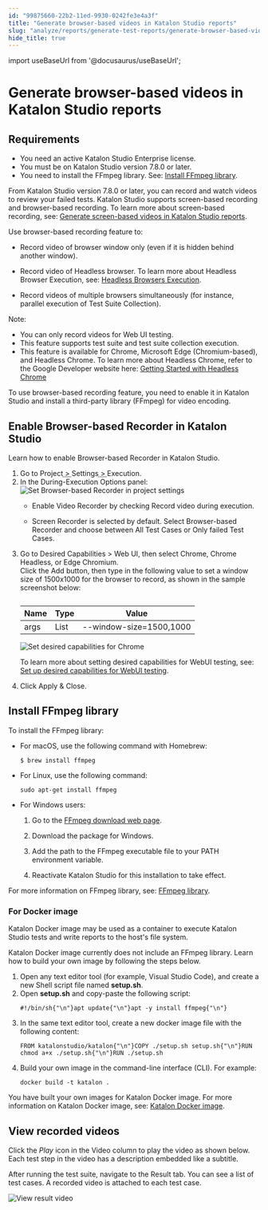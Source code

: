 ```yaml
---
id: "99875660-22b2-11ed-9930-0242fe3e4a3f"
title: "Generate browser-based videos in Katalon Studio reports"
slug: "analyze/reports/generate-test-reports/generate-browser-based-videos-in-katalon-studio-reports"
hide_title: true
---
```

import useBaseUrl from '@docusaurus/useBaseUrl';


# <a id="id" class="anchor_top_offset"/><a id="ariaid-title1" class="anchor_top_offset"/>Generate browser-based videos in <span xmlns="http://www.w3.org/1999/xhtml" className="ph">Katalon Studio</span>  reports


## Requirements

<div xmlns="http://www.w3.org/1999/xhtml" className="p"><ul className="ul"><li className="li">You need an active <span className="ph">Katalon Studio Enterprise</span> license.</li><li className="li">You must be on <span className="ph">Katalon Studio</span> version 7.8.0 or later.</li><li className="li">You need to install the FFmpeg library. See: <a className="xref" href="#id_2">Install FFmpeg library</a>.</li></ul></div>
<p xmlns="http://www.w3.org/1999/xhtml" className="p">From <span className="ph">Katalon Studio</span> version 7.8.0 or later, you can record and watch videos to review your failed tests. <span className="ph">Katalon Studio</span> supports screen-based recording and browser-based recording. To learn more about screen-based recording, see: <a className="xref" href="/analyze/reports/generate-test-reports/generate-screen-based-videos-in-katalon-studio-reports">Generate screen-based videos in <span className="ph">Katalon Studio</span> reports</a>.</p> 
<div xmlns="http://www.w3.org/1999/xhtml" className="p">Use browser-based recording feature to:<ul className="ul"><li className="li"><p className="p">Record video of browser window only (even if it is hidden behind another window).</p></li><li className="li"><p className="p">Record video of Headless browser. To learn more about Headless Browser Execution, see: <a className="xref" href="/execute/execute-tests-with-katalon-studio/headless-browsers-execution-in-katalon-studio">Headless Browsers Execution</a>.</p> </li><li className="li"><p className="p"> Record videos of multiple browsers simultaneously (for instance, parallel execution of Test Suite Collection).</p></li></ul><div className="note note note_note"><span className="note__title">Note:</span> <ul className="ul"><li className="li">You can only record videos for Web UI testing.</li><li className="li">This feature supports test suite and test suite collection execution.</li><li className="li">This feature is available for Chrome, Microsoft Edge (Chromium-based), and Headless Chrome. To learn more about Headless Chrome, refer to the Google Developer website here: <a className="xref j-external-link" href="https://developers.google.com/web/updates/2017/04/headless-chrome" target="_blank">Getting Started with Headless Chrome</a></li></ul></div></div>
<p xmlns="http://www.w3.org/1999/xhtml" className="p">To use browser-based recording feature, you need to enable it in <span className="ph">Katalon Studio</span> and install a third-party library (FFmpeg) for video encoding.</p> 

## <a id="task-1628" class="anchor_top_offset"/>Enable Browser-based Recorder in <span xmlns="http://www.w3.org/1999/xhtml" className="ph">Katalon Studio</span> 

<section xmlns="http://www.w3.org/1999/xhtml" className="section context">Learn how to enable Browser-based Recorder in <span className="ph">Katalon Studio</span>.</section> 
<ol xmlns="http://www.w3.org/1999/xhtml" className="ol steps"><li className="li step stepexpand"><span className="ph cmd">Go to <span className="ph menucascade"><span className="ph uicontrol">Project</span><abbr title="and then"> &gt; </abbr><span className="ph uicontrol">Settings</span><abbr title="and then"> &gt; </abbr><span className="ph uicontrol">Execution</span></span>. </span></li><li className="li step stepexpand"><span className="ph cmd">In the <span className="ph uicontrol">During-Execution Options</span> panel:</span><div className="itemgroup stepresult">       <img className="image" width={700} src={useBaseUrl("/3c20ab10-9dec-11ed-998d-0242cfbc79b5.png")} alt="Set Browser-based Recorder in project settings" />                    <ul className="ul"><li className="li">           <p className="p">Enable Video Recorder by checking <span className="ph uicontrol">Record video during execution</span>.</p>         </li><li className="li">           <p className="p"><span className="ph uicontrol">Screen Recorder</span> is selected by default. Select <span className="ph uicontrol">Browser-based Recorder</span> and choose between <span className="ph uicontrol">All Test Cases</span> or <span className="ph uicontrol">Only failed Test Cases</span>.</p>         </li></ul>     </div></li><li className="li step stepexpand"><span className="ph cmd">Go to <span className="ph uicontrol">Desired Capabilities</span> &gt; <span className="ph uicontrol">Web UI</span>, then select <span className="ph uicontrol">Chrome</span>, <span className="ph uicontrol">Chrome Headless</span>, or <span className="ph uicontrol">Edge Chromium</span>.</span><div className="itemgroup stepresult">Click the <span className="ph uicontrol">Add</span> button, then type in the following value to set a window size of 1500x1000 for the browser to record, as shown in the sample screenshot below: <table className="table anchor_top_offset" id="task-1628__bda7481a-56b3-45e4-a92e-ddce21df442a"><caption /><colgroup><col style={{width: '33.33333333333333%'}} /><col style={{width: '33.33333333333333%'}} /><col style={{width: '33.33333333333333%'}} /></colgroup><thead className="thead"><tr className><th className="entry anchor_top_offset" id="task-1628__bda7481a-56b3-45e4-a92e-ddce21df442a__entry__1">Name</th><th className="entry anchor_top_offset" id="task-1628__bda7481a-56b3-45e4-a92e-ddce21df442a__entry__2">Type</th><th className="entry anchor_top_offset" id="task-1628__bda7481a-56b3-45e4-a92e-ddce21df442a__entry__3">Value</th></tr></thead><tbody className="tbody"><tr className><td className="entry" headers="task-1628__bda7481a-56b3-45e4-a92e-ddce21df442a__entry__1 task-1628__bda7481a-56b3-45e4-a92e-ddce21df442a__entry__2 task-1628__bda7481a-56b3-45e4-a92e-ddce21df442a__entry__3 ">args</td><td className="entry" headers="task-1628__bda7481a-56b3-45e4-a92e-ddce21df442a__entry__1 task-1628__bda7481a-56b3-45e4-a92e-ddce21df442a__entry__2 task-1628__bda7481a-56b3-45e4-a92e-ddce21df442a__entry__3 ">List</td><td className="entry" headers="task-1628__bda7481a-56b3-45e4-a92e-ddce21df442a__entry__1 task-1628__bda7481a-56b3-45e4-a92e-ddce21df442a__entry__2 task-1628__bda7481a-56b3-45e4-a92e-ddce21df442a__entry__3 ">--window-size=1500,1000</td></tr></tbody></table><img className="image" width={700} src={useBaseUrl("/3c393c20-9dec-11ed-998d-0242cfbc79b5.png")} alt="Set desired capabilities for Chrome" /><p className="p">To learn more about setting desired capabilities for WebUI testing, see: <a className="xref" href="/create-tests/manage-projects/project-settings/desired-capabilities/set-up-desired-capabilities-for-webui-testing-in-katalon-studio">Set up desired capabilities for WebUI testing</a>.</p></div></li><li className="li step stepexpand"><span className="ph cmd">Click <span className="ph uicontrol">Apply &amp; Close</span>.</span></li></ol> 

## <a id="id_2" class="anchor_top_offset"/>Install FFmpeg library

<div xmlns="http://www.w3.org/1999/xhtml" className="p">To install the FFmpeg library:<ul className="ul"><li className="li"><div className="p">For macOS, use the following command with Homebrew: <pre className="pre codeblock"><code>$ brew install ffmpeg</code></pre></div></li><li className="li"><div className="p">For Linux, use the following command: <pre className="pre codeblock"><code>sudo apt-get install ffmpeg</code></pre></div></li><li className="li"><div className="p">For Windows users: <ol className="ol"><li className="li"><p className="p">Go to the <a className="xref j-external-link" href="https://ffmpeg.org/download.html" target="_blank">FFmpeg download web page</a>.</p></li><li className="li"><p className="p">Download the package for Windows.</p></li><li className="li"><p className="p">Add the path to the FFmpeg executable file to your PATH environment variable.</p></li><li className="li"><p className="p">Reactivate <span className="ph">Katalon Studio</span> for this installation to take effect.</p></li></ol></div></li></ul></div>
<p xmlns="http://www.w3.org/1999/xhtml" className="p">For more information on FFmpeg library, see: <a className="xref j-external-link" href="https://ffmpeg.org/" target="_blank">FFmpeg library</a>.</p> 

### <a id="task-5317" class="anchor_top_offset"/>For Docker image

<p xmlns="http://www.w3.org/1999/xhtml" className="shortdesc">Katalon Docker image may be used as a container to execute <span className="ph">Katalon Studio</span> tests and write reports to the host's file system.</p> 
<section xmlns="http://www.w3.org/1999/xhtml" className="section context">Katalon Docker image currently does not include an FFmpeg library. Learn how to build your own image by following the  steps below.</section> 
<ol xmlns="http://www.w3.org/1999/xhtml" className="ol steps"><li className="li step stepexpand"><span className="ph cmd">Open any text editor tool (for example, Visual Studio Code), and create a new Shell script file named <strong className="ph b">setup.sh</strong>.</span></li><li className="li step stepexpand"><span className="ph cmd">Open <strong className="ph b">setup.sh</strong> and copy-paste the following script:</span><div className="itemgroup stepxmp">       <pre className="pre codeblock"><code>#!/bin/sh{"\n"}apt update{"\n"}apt -y install ffmpeg{"\n"}</code></pre>     </div></li><li className="li step stepexpand"><span className="ph cmd">In the same text editor tool, create a new docker image file with the following content:</span><div className="itemgroup stepxmp"><pre className="pre codeblock"><code>FROM katalonstudio/katalon{"\n"}COPY ./setup.sh setup.sh{"\n"}RUN chmod a+x ./setup.sh{"\n"}RUN ./setup.sh</code></pre></div></li><li className="li step stepexpand"><span className="ph cmd">Build your own image in the command-line interface (CLI). For example:</span><div className="itemgroup stepxmp">       <pre className="pre codeblock"><code>docker build -t katalon .</code></pre>     </div></li></ol> 
<section xmlns="http://www.w3.org/1999/xhtml" className="section result">You have built your own images for Katalon Docker image. For more information on Katalon Docker image, see: <a className="xref" href="#">Katalon Docker image</a>.</section> 

## <a id="concept-6849" class="anchor_top_offset"/>View recorded videos

<p xmlns="http://www.w3.org/1999/xhtml" className="p">Click the <em className="ph i">Play</em> icon in the <span className="ph uicontrol">Video</span> column to play the video as shown below. Each test step in the video has a description embedded like a subtitle.</p> 
<p xmlns="http://www.w3.org/1999/xhtml" className="p">After running the test suite, navigate to the <span className="ph uicontrol">Result</span> tab. You can see a list of test cases. A recorded video is attached to each test case.</p> 
<p xmlns="http://www.w3.org/1999/xhtml" className="p"><img className="image" width={700} src={useBaseUrl("/3c12c860-9dec-11ed-998d-0242cfbc79b5.png")} alt="View result video" /></p> 
